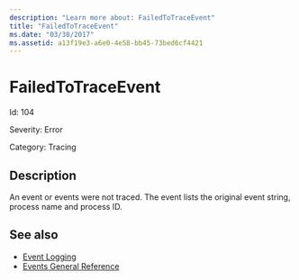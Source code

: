 ```yaml
---
description: "Learn more about: FailedToTraceEvent"
title: "FailedToTraceEvent"
ms.date: "03/30/2017"
ms.assetid: a13f19e3-a6e0-4e58-bb45-73bed6cf4421
---
```

# FailedToTraceEvent

Id: 104  
  
 Severity: Error  
  
 Category: Tracing  
  
## Description  

 An event or events were not traced. The event lists the original event string, process name and process ID.  
  
## See also

- [Event Logging](index.md)
- [Events General Reference](events-general-reference.md)
